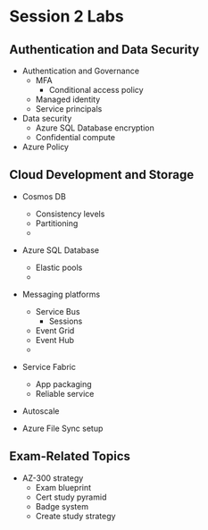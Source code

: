 # Session 2 Labs

## Authentication and Data Security

* Authentication and Governance
  * MFA
    * Conditional access policy
  * Managed identity
  * Service principals
* Data security
  * Azure SQL Database encryption
  * Confidential compute
* Azure Policy

## Cloud Development and Storage

* Cosmos DB
  * Consistency levels
  * Partitioning
  *
* Azure SQL Database
  * Elastic pools
  *
* Messaging platforms
  * Service Bus
    * Sessions
  * Event Grid
  * Event Hub
  *
* Service Fabric
  * App packaging
  * Reliable service

* Autoscale

* Azure File Sync setup

## Exam-Related Topics

* AZ-300 strategy
  * Exam blueprint
  * Cert study pyramid
  * Badge system
  * Create study strategy

